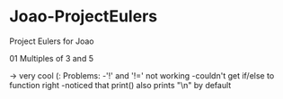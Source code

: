 # Joao-ProjectEulers
Project Eulers for Joao

01 Multiples of 3 and 5

  -> very cool (:
        Problems:
            -'!' and '!=' not working
            -couldn't get if/else to function right
            -noticed that print() also prints "\n" by default
                 
